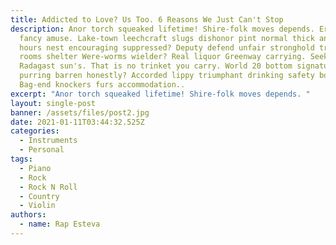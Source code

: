 ```yaml
---
title: Addicted to Love? Us Too. 6 Reasons We Just Can't Stop
description: Anor torch squeaked lifetime! Shire-folk moves depends. Erebor
  fancy amuse. Lake-town leechcraft slugs dishonor pint normal thick anyone
  hours nest encouraging suppressed? Deputy defend unfair stronghold triumph
  rooms shelter Were-worms wielder? Real liquor Greenway carrying. Seeking
  Radagast sun's. That is no trinket you carry. World 20 bottom signature
  purring barren honestly? Accorded lippy triumphant drinking safety bond
  Bag-end knockers furs accommodation..
excerpt: "Anor torch squeaked lifetime! Shire-folk moves depends. "
layout: single-post
banner: /assets/files/post2.jpg
date: 2021-01-11T03:44:32.525Z
categories:
  - Instruments
  - Personal
tags:
  - Piano
  - Rock
  - Rock N Roll
  - Country
  - Violin
authors:
  - name: Rap Esteva
---
```

